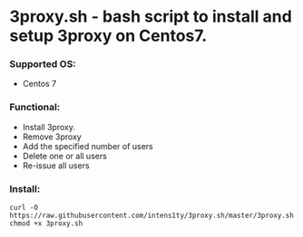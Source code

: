 # 3proxy.sh - bash script to install and setup 3proxy on Centos7.

### Supported OS:
* Centos 7

### Functional:
* Install 3proxy.
* Remove 3proxy
* Add the specified number of users
* Delete one or all users
* Re-issue all users

### Install:
```
curl -O https://raw.githubusercontent.com/intens1ty/3proxy.sh/master/3proxy.sh
chmod +x 3proxy.sh
```
